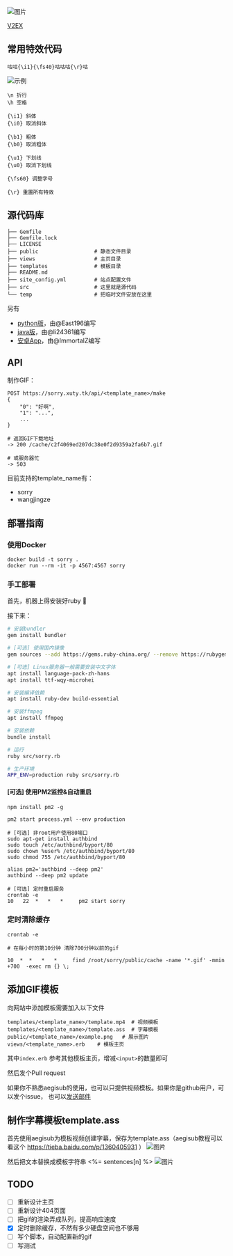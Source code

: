 
![图片](https://dn-coding-net-production-pp.qbox.me/f5beb81a-abf9-424b-a92e-625b008d30b7.gif)

[V2EX](https://www.v2ex.com/t/431802)
## 常用特效代码
```
咕咕{\i1}{\fs40}咕咕咕{\r}咕
```
![示例](https://dn-coding-net-production-pp.qbox.me/2d664d1c-c691-42ae-a02c-0687f6fa17d2.png)
```
\n 折行
\h 空格

{\i1} 斜体
{\i0} 取消斜体

{\b1} 粗体
{\b0} 取消粗体

{\u1} 下划线
{\u0} 取消下划线

{\fs60} 调整字号

{\r} 重置所有特效
```
## 源代码库

```
├── Gemfile
├── Gemfile.lock
├── LICENSE
├── public                  # 静态文件目录
├── views                   # 主页目录
├── templates               # 模板目录
├── README.md
├── site_config.yml         # 站点配置文件
├── src                     # 这里就是源代码
└── temp                    # 把临时文件安放在这里
```
另有
- [python版](https://github.com/East196/sorrypy)，由@East196编写
- [java版](https://github.com/li24361/sorryJava)，由@li24361编写
- [安卓App](https://www.coolapk.com/apk/180333)，由@ImmortalZ编写
## API

制作GIF：
```
POST https://sorry.xuty.tk/api/<template_name>/make
{
    "0": "好啊",
    "1": "...",
    ...
}

# 返回GIF下载地址
-> 200 /cache/c2f4069ed207dc38e0f2d9359a2fa6b7.gif

# 或服务器忙
-> 503
```
目前支持的template_name有：
- sorry
- wangjingze


## 部署指南

### 使用Docker
```
docker build -t sorry .
docker run --rm -it -p 4567:4567 sorry
```

### 手工部署
首先，机器上得安装好ruby :gem:

接下来：
```bash
# 安装bundler
gem install bundler

# [可选] 使用国内镜像
gem sources --add https://gems.ruby-china.org/ --remove https://rubygems.org/

# [可选] Linux服务器一般需要安装中文字体
apt install language-pack-zh-hans
apt install ttf-wqy-microhei 

# 安装编译依赖
apt install ruby-dev build-essential

# 安装ffmpeg
apt install ffmpeg

# 安装依赖
bundle install

# 运行
ruby src/sorry.rb

# 生产环境
APP_ENV=production ruby src/sorry.rb

```

#### [可选] 使用PM2监控&自动重启

```
npm install pm2 -g

pm2 start process.yml --env production

# [可选] 非root用户使用80端口
sudo apt-get install authbind
sudo touch /etc/authbind/byport/80
sudo chown %user% /etc/authbind/byport/80
sudo chmod 755 /etc/authbind/byport/80

alias pm2='authbind --deep pm2'
authbind --deep pm2 update

# [可选] 定时重启服务
crontab -e
10   22  *   *   *     pm2 start sorry       
```

### 定时清除缓存
```
crontab -e

# 在每小时的第10分钟 清除700分钟以前的gif

10  *  *   *   *     find /root/sorry/public/cache -name '*.gif' -mmin +700  -exec rm {} \;       
```

## 添加GIF模板
向网站中添加模板需要加入以下文件

```
templates/<template_name>/template.mp4  # 视频模板
templates/<template_name>/template.ass  # 字幕模板
public/<template_name>/example.png   # 展示图片
views/<template_name>.erb    # 模板主页
```

其中`index.erb` 参考其他模板主页，增减`<input>`的数量即可

然后发个Pull request

如果你不熟悉aegisub的使用，也可以只提供视频模板。如果你是github用户，可以发个issue， 也可以[发送邮件](mailto:xty50337@hotmail.com)

## 制作字幕模板template.ass
首先使用aegisub为模板视频创建字幕，保存为template.ass（aegisub教程可以看这个 https://tieba.baidu.com/p/1360405931 ）
![图片](https://dn-coding-net-production-pp.qbox.me/56a213df-9ff7-41e0-9b6c-96b1f0fe2cb6.png)

然后把文本替换成模板字符串 <%= sentences[n] %>
![图片](https://dn-coding-net-production-pp.qbox.me/6b07bc65-c3d7-4251-aad2-bd7b05af9102.png)

## TODO

- [ ] 重新设计主页
- [ ] 重新设计404页面
- [ ] 把gif的渲染弄成队列，提高响应速度
- [x] 定时删除缓存，不然有多少硬盘空间也不够用
- [ ] 写个脚本，自动配置新的gif
- [ ] 写测试
